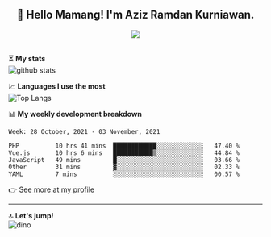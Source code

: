 <h2 align="center">👋 Hello Mamang! I'm Aziz Ramdan Kurniawan.</h2>  
<p align="center">
  <img src="https://komarev.com/ghpvc/?username=azizramdan"> <br><br>
</p>
    
⏳ **My stats**  
![github stats](https://github-readme-stats.vercel.app/api?username=azizramdan&show_icons=true&count_private=true&title_color=000&hide_border=true&hide_title=true)  

📈 **Languages I use the most**  
![Top Langs](https://github-readme-stats.vercel.app/api/top-langs/?username=azizramdan&layout=compact&langs_count=6&hide=tsql&hide_border=true&hide_title=true&exclude_repo=Futsal-Go,Futsal-Go-Admin,Sistem-Informasi-Sensus-Harian-Rawat-Inap)  

📊 **My weekly development breakdown**
<!--START_SECTION:waka-->
```text
Week: 28 October, 2021 - 03 November, 2021

PHP          10 hrs 41 mins  ████████████░░░░░░░░░░░░░   47.40 % 
Vue.js       10 hrs 6 mins   ███████████▒░░░░░░░░░░░░░   44.84 % 
JavaScript   49 mins         █░░░░░░░░░░░░░░░░░░░░░░░░   03.66 % 
Other        31 mins         ▓░░░░░░░░░░░░░░░░░░░░░░░░   02.33 % 
YAML         7 mins          ░░░░░░░░░░░░░░░░░░░░░░░░░   00.57 % 
```
<!--END_SECTION:waka-->
👉 [See more at my profile](https://wakatime.com/@azizramdan)
***
🔝 **Let's jump!**  
![dino](https://raw.githubusercontent.com/azizramdan/azizramdan/master/dino.gif)  
